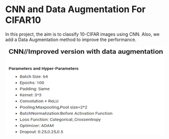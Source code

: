 # CNN and Data Augmentation For CIFAR10

In this project, the aim is to classify 10-CIFAR images using CNN. Also, we add a Data Augmentation method to improve the performance. 

 
 ![](https://github.com/Fateme-Azizabadi/CNN-and-Data-Augmentation-For-CIFAR10/blob/main/Images/CNN+Augmentation.png)

 
 
